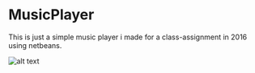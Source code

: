 # MusicPlayer
This is just a simple music player i made for a class-assignment in 2016 using netbeans.

![alt text](https://lh3.googleusercontent.com/-2ICyvk0bTSrxfKbD7doxdiU6AYmQTO_p9QrmBv57Z2XkregXEKcPvGDiMTxPfYfCW1DiHbRG0z4KtRRB1jhDau4V2bMGUmCaceyuLDBjvD0HR2wyOB8SicIyFL0XYSlrMoqVOU-8ee7qUYnHFO7uVgmyPt1WQJFkqo89ghniR2UfX931kGqqr28oXqnw85cbKF2WuaCQVVGhI3Si9T7npAhbxziYQHhLZ1cITGRzZHvT3cBoDC_XMs1XrYlPZbevxyr93mH7UM9uhgJvSDlg383Q2a4A8GjmmPfhpfTZVj4HShAvg52covJCw4PqltiPFZ8EG0v-kdWEus6EHho5OFwAe0fwCNUHVxlN1NJeVixRJoU5QbwxmDUXKuRM1EycM5Xb5sbHi-sJu3kRY9mIeck3MYt934PpNMhLMX4eQamSIrzFwtkSAYYLkLrLDLD0rHwomqQtR5NLg8Gzib2KybF_dc7iCKAxEXnrpaZvYL6Z32nzbv48De4jyi7XTuJlbNqGuHrb1vYZlmywR7hEQ2Td4MS2R4iW8v7lHo_fxr9_wKCufat8cGJ9IVuBLvWAHs8WsXu2z_4jMpOLhbpsNRnglJFpMqGbVO2tm9a9f2eT9GLhfCJmkuonXOxaLnLXiD8ak75p9cM9hwrAvkDSqJW5CJIp9c=w528-h402-no)
